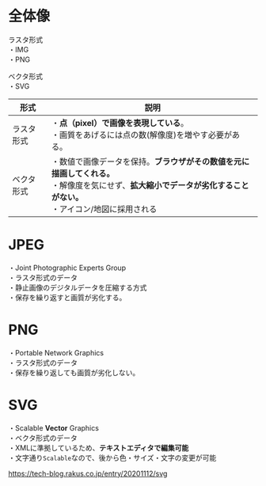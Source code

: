 # 全体像
ラスタ形式<br>
・IMG<br>
・PNG

ベクタ形式<br>
・SVG

|形式|説明|
|----|----|
|ラスタ形式|・**点（pixel）で画像を表現している**。<br>・画質をあげるには点の数(解像度)を増やす必要がある。|
|ベクタ形式|・数値で画像データを保持。**ブラウザがその数値を元に描画してくれる。**<br>・解像度を気にせず、**拡大縮小でデータが劣化することがない。**<br>・アイコン/地図に採用される|

# JPEG
・Joint Photographic Experts Group<br>
・ラスタ形式のデータ<br>
・静止画像のデジタルデータを圧縮する方式<br>
・保存を繰り返すと画質が劣化する。

# PNG
・Portable Network Graphics<br>
・ラスタ形式のデータ<br>
・保存を繰り返しても画質が劣化しない。

# SVG
・Scalable **Vector** Graphics<br>
・ベクタ形式のデータ<br>
・XMLに準拠しているため、**テキストエディタで編集可能**<br>
・文字通り`Scalable`なので、後から色・サイズ・文字の変更が可能

https://tech-blog.rakus.co.jp/entry/20201112/svg